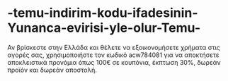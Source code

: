 # -temu-indirim-kodu-ifadesinin-Yunanca-evirisi-yle-olur-Temu-
Αν βρίσκεστε στην Ελλάδα και θέλετε να εξοικονομήσετε χρήματα στις αγορές σας, χρησιμοποιήστε τον κωδικό acw784081 για να αποκτήσετε αποκλειστικά προνόμια όπως 100€ σε κουπόνια, έκπτωση 30%, δωρεάν προϊόν και δωρεάν αποστολή.
